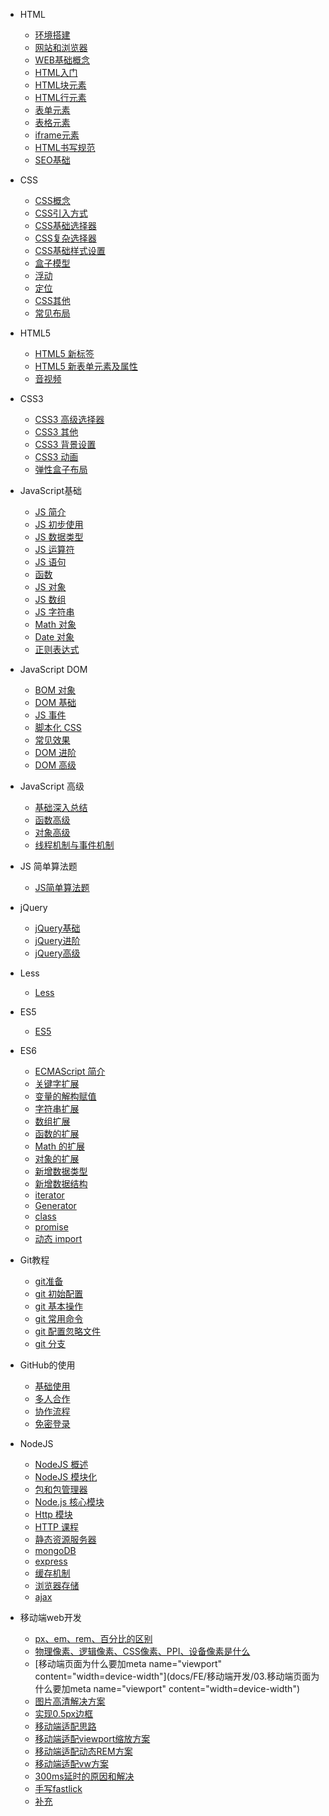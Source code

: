 <!-- docs/_sidebar.md -->

* HTML

  * [环境搭建](docs/FE/HTML/01.环境搭建)
  * [网站和浏览器](docs/FE/HTML/02.网站和浏览器)
  * [WEB基础概念](docs/FE/HTML/03.WEB基础概念)
  * [HTML入门](docs/FE/HTML/04.HTML入门)
  * [HTML块元素](docs/FE/HTML/05.HTML块元素)
  * [HTML行元素](docs/FE/HTML/06.HTML行元素)
  * [表单元素](docs/FE/HTML/07.表单元素)
  * [表格元素](docs/FE/HTML/08.表格元素)
  * [iframe元素](docs/FE/HTML/09.iframe元素)
  * [HTML书写规范](docs/FE/HTML/10.HTML书写规范)
  * [SEO基础](docs/FE/HTML/11.SEO基础)
* CSS

  * [CSS概念](docs/FE/CSS/01.CSS概念)
  * [CSS引入方式](docs/FE/CSS/02.CSS引入方式)
  * [CSS基础选择器](docs/FE/CSS/03.CSS基础选择器)
  * [CSS复杂选择器](docs/FE/CSS/04.CSS复杂选择器)
  * [CSS基础样式设置](docs/FE/CSS/05.CSS基础样式设置)
  * [盒子模型](docs/FE/CSS/06.盒子模型)
  * [浮动](docs/FE/CSS/07.浮动)
  * [定位](docs/FE/CSS/08.定位)
  * [CSS其他](docs/FE/CSS/09.CSS其他)
  * [常见布局](docs/FE/CSS/10.常见布局)
* HTML5

  * [HTML5 新标签](docs/FE/HTML5/01.HTML新标签)
  * [HTML5 新表单元素及属性](docs/FE/HTML5/02.新表单元素及属性)
  * [音视频](docs/FE/HTML5/03.音视频)
* CSS3

  * [CSS3 高级选择器](docs/FE/CSS3/01.CSS3高级选择器)
  * [CSS3 其他](docs/FE/CSS3/02.CSS3其他)
  * [CSS3 背景设置](docs/FE/CSS3/03.CSS3背景设置)
  * [CSS3 动画](docs/FE/CSS3/04.CSS3动画)
  * [弹性盒子布局](docs/FE/CSS3/05.弹性盒子布局)
* JavaScript基础

  * [JS 简介](docs/FE/JavaScript基础/01.JS简介)
  * [JS 初步使用](docs/FE/JavaScript基础/02.JS初步使用)
  * [JS 数据类型](docs/FE/JavaScript基础/03.JS数据类型)
  * [JS 运算符](docs/FE/JavaScript基础/04.JS运算符)
  * [JS 语句](docs/FE/JavaScript基础/05.JS语句)
  * [函数](docs/FE/JavaScript基础/06.函数)
  * [JS 对象](docs/FE/JavaScript基础/07.JS对象)
  * [JS 数组](docs/FE/JavaScript基础/08.JS数组)
  * [JS 字符串](docs/FE/JavaScript基础/09.JS字符串)
  * [Math 对象](docs/FE/JavaScript基础/10.Math对象)
  * [Date 对象](docs/FE/JavaScript基础/11.Date对象)
  * [正则表达式](docs/FE/JavaScript基础/12.正则表达式)
* JavaScript DOM

  * [BOM 对象](docs/FE/JavaScriptDOM/01.BOM对象)
  * [DOM 基础](docs/FE/JavaScriptDOM/02.DOM基础)
  * [JS 事件](docs/FE/JavaScriptDOM/03.JS事件)
  * [脚本化 CSS](docs/FE/JavaScriptDOM/04.脚本化CSS)
  * [常见效果](docs/FE/JavaScriptDOM/05.常见效果)
  * [DOM 进阶](docs/FE/JavaScriptDOM/06.DOM进阶)
  * [DOM 高级](docs/FE/JavaScriptDOM/07.DOM高级)
* JavaScript 高级

  * [基础深入总结](docs/FE/JavaScript高级/01.基础深入总结)
  * [函数高级](docs/FE/JavaScript高级/02.函数高级)
  * [对象高级](docs/FE/JavaScript高级/03.对象高级)
  * [线程机制与事件机制](docs/FE/JavaScript高级/04.线程机制与事件机制)
* JS 简单算法题

  * [JS简单算法题](docs/FE/JS简单算法题/01.JS数组)
* jQuery

  * [jQuery基础](docs/FE/jQuery/01.jQuery基础)
  * [jQuery进阶](docs/FE/jQuery/02.jQuery进阶)
  * [jQuery高级](docs/FE/jQuery/03.jQuery高级)
* Less

  * [Less](docs/FE/Less/01.Less)
* ES5

  * [ES5](docs/FE/ES5/01.ES5)
* ES6

  * [ECMAScript 简介](docs/FE/ES6/01.ECMAScript简介)
  * [关键字扩展](docs/FE/ES6/02.关键字扩展.md)
  * [变量的解构赋值](docs/FE/ES6/03.变量的解构赋值.md)
  * [字符串扩展](docs/FE/ES6/04.字符串扩展.md)
  * [数组扩展](docs/FE/ES6/05.数组扩展.md)
  * [函数的扩展](docs/FE/ES6/06.函数的扩展.md)
  * [Math 的扩展](docs/FE/ES6/07.Math的扩展.md)
  * [对象的扩展](docs/FE/ES6/08.对象的扩展.md)
  * [新增数据类型](docs/FE/ES6/09.新增数据类型.md)
  * [新增数据结构](docs/FE/ES6/10.新增数据结构.md)
  * [iterator](docs/FE/ES6/11.iterator.md)
  * [Generator](docs/FE/ES6/12.Generator.md)
  * [class](docs/FE/ES6/13.class.md)
  * [promise](docs/FE/ES6/14.promise.md)
  * [动态 import](docs/FE/ES6/15.动态import.md)
* Git教程

  * [git准备](docs/FE/Git教程/01.git准备)
  * [git 初始配置](docs/FE/Git教程/02.git初始配置)
  * [git 基本操作](docs/FE/Git教程/03.git基本操作)
  * [git 常用命令](docs/FE/Git教程/04.git常用命令)
  * [git 配置忽略文件](docs/FE/Git教程/05.git配置忽略文件)
  * [git 分支](docs/FE/Git教程/06.git分支)
* GitHub的使用

  * [基础使用](docs/FE/Git教程/01.基础使用)
  * [多人合作](docs/FE/Git教程/02.多人合作)
  * [协作流程](docs/FE/Git教程/03.协作流程)
  * [免密登录](docs/FE/Git教程/04.免密登录)
* NodeJS

  * [NodeJS 概述](docs/FE/NodeJS/01.NodeJS概述)
  * [NodeJS 模块化](docs/FE/NodeJS/02.NodeJS模块化)
  * [包和包管理器](docs/FE/NodeJS/03.包和包管理器)
  * [Node.js 核心模块](docs/FE/NodeJS/04.Node.js核心模块)
  * [Http 模块](docs/FE/NodeJS/05.Http模块)
  * [HTTP 课程](docs/FE/NodeJS/06.HTTP课程)
  * [静态资源服务器](docs/FE/NodeJS/07.静态资源服务器)
  * [mongoDB](docs/FE/NodeJS/08.mongoDB)
  * [express](docs/FE/NodeJS/09.express)
  * [缓存机制](docs/FE/NodeJS/10.缓存机制)
  * [浏览器存储](docs/FE/NodeJS/11.浏览器存储)
  * [ajax](docs/FE/NodeJS/12.ajax)
* 移动端web开发

  * [px、em、rem、百分比的区别](docs/FE/移动端开发/01.px、em、rem、百分比的区别)
  * [物理像素、逻辑像素、CSS像素、PPI、设备像素是什么](docs/FE/移动端开发/02.物理像素、逻辑像素、CSS像素、PPI、设备像素是什么)
  * [移动端页面为什么要加meta name="viewport" content="width=device-width"](docs/FE/移动端开发/03.移动端页面为什么要加meta name="viewport" content="width=device-width")
  * [图片高清解决方案](docs/FE/移动端开发/04.图片高清解决方案)
  * [实现0.5px边框](docs/FE/移动端开发/05.实现0.5px边框)
  * [移动端适配思路](docs/FE/移动端开发/06.移动端适配思路)
  * [移动端适配viewport缩放方案](docs/FE/移动端开发/07.移动端适配viewport缩放方案)
  * [移动端适配动态REM方案](docs/FE/移动端开发/08.移动端适配动态REM方案)
  * [移动端适配vw方案](docs/FE/移动端开发/09.移动端适配vw方案)
  * [300ms延时的原因和解决](docs/FE/移动端开发/10.300ms延时的原因和解决)
  * [手写fastlick](docs/FE/移动端开发/11.手写fastlick)  
  * [补充](docs/FE/移动端开发/12.补充)  
